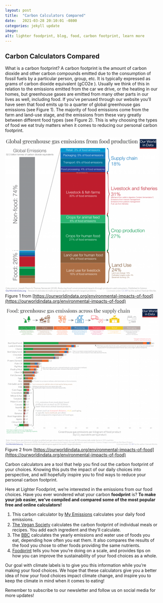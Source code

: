 ```yaml
---
layout: post
title:  "Carbon Calculators Compared"
date:   2021-03-28 20:10:01 -0800
categories: jekyll update
image: 
alt: lighter foodprint, blog, food, carbon footprint, learn more
---
```

<h2>Carbon Calculators Compared</h2>

What is a carbon footprint? A carbon footprint is the amount of carbon dioxide and other carbon compounds emitted due to the consumption of fossil fuels by a particular person, group, etc. It is typically expressed as grams of carbon dioxide equivalent (gCO2e ). Usually we think of this in relation to the emissions emitted from the car we drive, or the heating in our homes, but greenhouse gases are emitted from many other parts in our lives as well, including food. If you’ve perused through our website you’ll have seen that food emits up to a quarter of global greenhouse gas emissions (see Figure 1). The majority of food emissions come from the farm and land-use stage, and the emissions from these vary greatly between different food types (see Figure 2). This is why choosing the types of food we eat truly matters when it comes to reducing our personal carbon footprint.

<img class="img-blog d-block mx-auto" src="assets/img/blog/004-CarbonCalculator1.png" >Figure 1 from [https://ourworldindata.org/environmental-impacts-of-food](https://ourworldindata.org/environmental-impacts-of-food)

<img class="img-blog d-block mx-auto" src="assets/img/blog/004-CarbonCalculator2.png"> Figure 2 from [https://ourworldindata.org/environmental-impacts-of-food](https://ourworldindata.org/environmental-impacts-of-food)

Carbon calculators are a tool that help you find out the carbon footprint of your choices. Knowing this puts the impact of our daily choices into perspective, and will hopefully inspire you to find ways to reduce your personal carbon footprint.

Here at Lighter Foodprint, we’re interested in the emissions from our food choices. Have you ever wondered what your carbon **foodprint** is? **To make your job easier, we’ve compiled and compared some of the most popular free and online calculators!**

1. This carbon calculator by [My Emissions](https://myemissions.green/food-carbon-footprint-calculator/) calculates your daily food emissions.
2. [The Vegan Society](https://www.vegansociety.com/take-action/campaigns/plate-planet/carbon-calculator) calculates the carbon footprint of individual meals or recipes. You add each ingredient and they’ll calculate.
3. The [BBC](https://www.bbc.com/news/science-environment-46459714) calculates the yearly emissions and water use of foods you eat, depending how often you eat them. It also compares the results of the food you chose to other foods providing the same nutrients. 
4. [Foodprint](https://foodprint.org/quiz/) tells you how you’re doing on a scale, and provides tips on how you can improve the sustainability of your food choices as a whole.

Our goal with climate labels is to give you this information while you’re making your food choices. We hope that these calculators give you a better idea of how your food choices impact climate change, and inspire you to keep the climate in mind when it comes to eating!

Remember to subscribe to our newsletter and follow us on social media for more updates!
